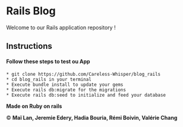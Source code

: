 # Rails Blog 

 Welcome to our Rails application repository !

## Instructions 

#### Follow these steps to test ou App



    * git clone https://github.com/Careless-Whisper/blog_rails 
    * cd blog_rails in your terminal
    * Execute bundle install to update your gems
    * Execute rails db:migrate for the migrations 
    * Execute rails db:seed to initialize and feed your database 

**Made on Ruby on rails** 


 :copyright: **Maï Lan, Jeremie Edery, Hadia Bouria, Rémi Boivin, Valérie Chang**
